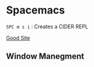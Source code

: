 # Spacemacs

`SPC m s i` : Creates a CIDER REPL

[Good Site](https://spin.atomicobject.com/2017/02/16/clojure-development-in-spacemacs/)

## Window Manegment
